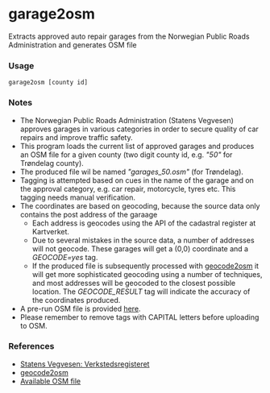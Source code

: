 # garage2osm
Extracts approved auto repair garages from the Norwegian Public Roads Administration and generates OSM file

### Usage

<code>garage2osm [county id]</code>

### Notes

* The Norwegian Public Roads Administration (Statens Vegvesen) approves garages in various categories in order to secure quality of car repairs and improve traffic safety.
* This program loads the current list of approved garages and produces an OSM file for a given county (two digit county id, e.g. *"50"* for Trøndelag county).
* The produced file wil be named *"garages_50.osm"* (for Trøndelag).
* Tagging is attempted based on cues in the name of the garage and on the approval category, e.g. car repair, motorcycle, tyres etc. This tagging needs manual verification.
* The coordinates are based on geocoding, because the source data only contains the post address of the garaage
  * Each address is geocodes using the API of the cadastral register at Kartverket.
  * Due to several mistakes in the source data, a number of addresses will not geocode. These garages will get a (0,0) coordinate and a *GEOCODE=yes* tag.
  * If the produced file is subsequently processed with [geocode2osm](https://github.com/osmno/geocode2osm) it will get more sophisticated geocoding using a number of techniques, and most addresses will be geocoded to the closest possible location. The *GEOCODE_RESULT* tag will indicate the accuracy of the coordinates produced. 
* A pre-run OSM file is provided [here](https://drive.google.com/drive/folders/1JkIIUxwNh9WZx4lzt7rmqCwa6G_p9MAB?usp=sharing).
* Please remember to remove tags with CAPITAL letters before uploading to OSM.

### References

* [Statens Vegvesen: Verkstedsregisteret](https://www.vegvesen.no/kjoretoy/Eie+og+vedlikeholde/finn-godkjent-verksted)
* [geocode2osm](https://github.com/osmno/geocode2osm)
* [Available OSM file](https://drive.google.com/drive/folders/1JkIIUxwNh9WZx4lzt7rmqCwa6G_p9MAB?usp=sharing)
